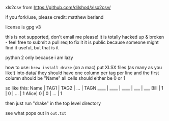 xls2csv from https://github.com/dilshod/xlsx2csv/

if you fork/use, please credit: matthew berland

license is gpg v3

this is not supported, don't email me please!
it is totally hacked up & broken - feel free to submit a pull req to fix it
it is public because someone might find it useful, but that is it

python 2 only because i am lazy

how to use:
`brew install drake` (on a mac) 
put XLSX files (as many as you like!) into data/
they should have one column per tag per line and the first column should be "Name"
all cells should either be 0 or 1

so like this:
Name | TAG1 | TAG2 | ... | TAGN
____ | ____ | ____ | ___ | ___
Bill | 1 | 0 | ... | 1
Alice| 0 | 0 | ... | 1

then just run "drake" in the top level directory

see what pops out in `out.txt`

